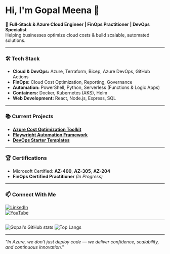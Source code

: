 # Hi, I'm Gopal Meena 👋

🚀 **Full-Stack & Azure Cloud Engineer | FinOps Practitioner | DevOps Specialist**  
Helping businesses optimize cloud costs & build scalable, automated solutions.

---

### 🛠️ **Tech Stack**
- **Cloud & DevOps:** Azure, Terraform, Bicep, Azure DevOps, GitHub Actions  
- **FinOps:** Cloud Cost Optimization, Reporting, Governance  
- **Automation:** PowerShell, Python, Serverless (Functions & Logic Apps)  
- **Containers:** Docker, Kubernetes (AKS), Helm  
- **Web Development:** React, Node.js, Express, SQL  

---

### 📚 **Current Projects**
- [**Azure Cost Optimization Toolkit**](https://github.com/gopalfullstack/azure-cost-optimization)
- [**Playwright Automation Framework**](https://github.com/gopalfullstack/playwright-automation)
- [**DevOps Starter Templates**](https://github.com/gopalfullstack/devops-starter)

---

### 🏆 **Certifications**
- Microsoft Certified: **AZ-400**, **AZ-305**, **AZ-204**
- **FinOps Certified Practitioner** *(In Progress)*

---

### 📫 **Connect With Me**
[![LinkedIn](https://img.shields.io/badge/LinkedIn-Connect-blue?logo=linkedin)](https://www.linkedin.com/in/gopal-meena-359b5b197/)  
[![YouTube](https://img.shields.io/badge/YouTube-Azure%20DevOps%20Academy-red?logo=youtube)](https://www.youtube.com/@azuredevopsacademy)  

---

![Gopal's GitHub stats](https://github-readme-stats.vercel.app/api?username=gopalfullstack&show_icons=true&theme=radical)
![Top Langs](https://github-readme-stats.vercel.app/api/top-langs/?username=gopalfullstack&layout=compact&theme=radical)

---

*"In Azure, we don’t just deploy code — we deliver confidence, scalability, and continuous innovation."*
